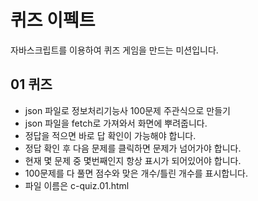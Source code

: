 # 퀴즈 이펙트   
자바스크립트를 이용하여 퀴즈 게임을 만드는 미션입니다.   

## 01 퀴즈   
- json 파일로 정보처리기능사 100문제 주관식으로 만들기   
- json 파일을 fetch로 가져와서 화면에 뿌려줍니다.   
- 정답을 적으면 바로 답 확인이 가능해야 합니다.   
- 정답 확인 후 다음 문제를 클릭하면 문제가 넘어가야 합니다.   
- 현재 몇 문제 중 몇번째인지 항상 표시가 되어있어야 합니다.   
- 100문제를 다 풀면 점수와 맞은 개수/틀린 개수를 표시합니다.   
- 파일 이름은 c-quiz.01.html